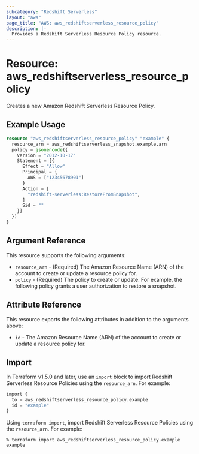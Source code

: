 ```yaml
---
subcategory: "Redshift Serverless"
layout: "aws"
page_title: "AWS: aws_redshiftserverless_resource_policy"
description: |-
  Provides a Redshift Serverless Resource Policy resource.
---
```


# Resource: aws_redshiftserverless_resource_policy

Creates a new Amazon Redshift Serverless Resource Policy.

## Example Usage

```terraform
resource "aws_redshiftserverless_resource_policy" "example" {
  resource_arn = aws_redshiftserverless_snapshot.example.arn
  policy = jsonencode({
    Version = "2012-10-17"
    Statement = [{
      Effect = "Allow"
      Principal = {
        AWS = ["12345678901"]
      }
      Action = [
        "redshift-serverless:RestoreFromSnapshot",
      ]
      Sid = ""
    }]
  })
}
```

## Argument Reference

This resource supports the following arguments:

* `resource_arn` - (Required) The Amazon Resource Name (ARN) of the account to create or update a resource policy for.
* `policy` - (Required) The policy to create or update. For example, the following policy grants a user authorization to restore a snapshot.

## Attribute Reference

This resource exports the following attributes in addition to the arguments above:

* `id` - The Amazon Resource Name (ARN) of the account to create or update a resource policy for.

## Import

In Terraform v1.5.0 and later, use an `import` block to import Redshift Serverless Resource Policies using the `resource_arn`. For example:

```terraform
import {
  to = aws_redshiftserverless_resource_policy.example
  id = "example"
}
```

Using `terraform import`, import Redshift Serverless Resource Policies using the `resource_arn`. For example:

```console
% terraform import aws_redshiftserverless_resource_policy.example example
```
